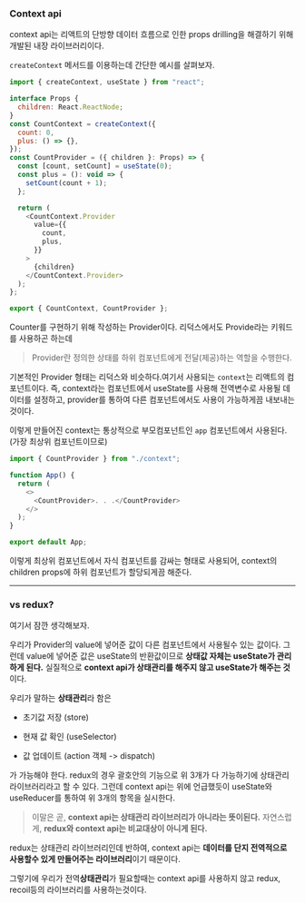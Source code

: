 ### Context api

context api는 리액트의 단방향 데이터 흐름으로 인한 props drilling을 해결하기 위해 개발된 내장 라이브러리이다.

`createContext` 메서드를 이용하는데 간단한 예시를 살펴보자.

```javascript
import { createContext, useState } from "react";

interface Props {
  children: React.ReactNode;
}
const CountContext = createContext({
  count: 0,
  plus: () => {},
});
const CountProvider = ({ children }: Props) => {
  const [count, setCount] = useState(0);
  const plus = (): void => {
    setCount(count + 1);
  };

  return (
    <CountContext.Provider
      value={{
        count,
        plus,
      }}
    >
      {children}
    </CountContext.Provider>
  );
};

export { CountContext, CountProvider };
```

Counter를 구현하기 위해 작성하는 Provider이다.
리덕스에서도 Provide라는 키워드를 사용하곤 하는데

> Provider란 정의한 상태를 하위 컴포넌트에게 전달(제공)하는 역할을 수행한다.

기본적인 Provider 형태는 리덕스와 비슷하다.여기서 사용되는 `context`는 리액트의 컴포넌트이다.
즉, context라는 컴포넌트에서 useState를 사용해 전역변수로 사용될 데이터를 설정하고, provider를 통하여 다른 컴포넌트에서도 사용이 가능하게끔 내보내는 것이다.

이렇게 만들어진 context는 통상적으로 부모컴포넌트인 `app` 컴포넌트에서 사용된다. (가장 최상위 컴포넌트이므로)

```javascript
import { CountProvider } from "./context";

function App() {
  return (
    <>
      <CountProvider>. . .</CountProvider>
    </>
  );
}

export default App;
```

이렇게 최상위 컴포넌트에서 자식 컴포넌트를 감싸는 형태로 사용되어, context의 children props에 하위 컴포넌트가 할당되게끔 해준다.

---

### vs redux?

여기서 잠깐 생각해보자.

우리가 Provider의 value에 넣어준 값이 다른 컴포넌트에서 사용될수 있는 값이다.
그런데 value에 넣어준 값은 useState의 반환값이므로 **상태값 자체는 useState가 관리하게 된다.**
실질적으로 **context api가 상태관리를 해주지 않고 useState가 해주는 것**이다.

우리가 말하는 **상태관리**라 함은

- 초기값 저장 (store)

- 현재 값 확인 (useSelector)

- 값 업데이트 (action 객체 -> dispatch)

가 가능해야 한다. redux의 경우 괄호안의 기능으로 위 3개가 다 가능하기에 상태관리 라이브러리라고 할 수 있다. 그런데 context api는 위에 언급했듯이 useState와 useReducer를 통하여 위 3개의 항목을 실시한다.

> 이말은 곧, **context api는 상태관리 라이브러리가 아니라는 뜻이된다.**
> 자연스럽게, **redux와 context api는 비교대상이 아니게 된다.**

redux는 상태관리 라이브러리인데 반하여, context api는 **데이터를 단지 전역적으로 사용할수 있게 만들어주는 라이브러리**이기 때문이다.

그렇기에 우리가 전역**상태관리**가 필요할때는 context api를 사용하지 않고 redux, recoil등의 라이브러리를 사용하는것이다.
